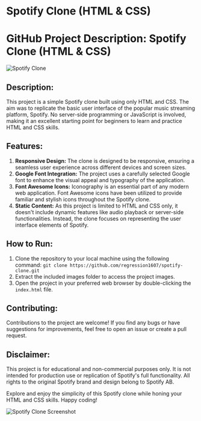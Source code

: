# Spotify Clone (HTML & CSS)
<!DOCTYPE html>
<html lang="en">

<head>
  <meta charset="UTF-8">
  <meta name="viewport" content="width=device-width, initial-scale=1.0">

  <link href="https://fonts.googleapis.com/css2?family=YourSelectedGoogleFont&display=swap" rel="stylesheet">
  <link rel="stylesheet" href="https://cdnjs.cloudflare.com/ajax/libs/font-awesome/5.15.4/css/all.min.css">
 
</head>

<body>
  <h1>GitHub Project Description: Spotify Clone (HTML & CSS)</h1>
  <img src="link_to_image" alt="Spotify Clone" />

  <h2>Description:</h2>
  <p>This project is a simple Spotify clone built using only HTML and CSS. The aim was to replicate the basic user interface of the popular music streaming platform, Spotify. No server-side programming or JavaScript is involved, making it an excellent starting point for beginners to learn and practice HTML and CSS skills.</p>

  <h2>Features:</h2>
  <ol>
    <li><strong>Responsive Design:</strong> The clone is designed to be responsive, ensuring a seamless user experience across different devices and screen sizes.</li>
    <li><strong>Google Font Integration:</strong> The project uses a carefully selected Google font to enhance the visual appeal and typography of the application.</li>
    <li><strong>Font Awesome Icons:</strong> Iconography is an essential part of any modern web application. Font Awesome icons have been utilized to provide familiar and stylish icons throughout the Spotify clone.</li>
    <li><strong>Static Content:</strong> As this project is limited to HTML and CSS only, it doesn't include dynamic features like audio playback or server-side functionalities. Instead, the clone focuses on representing the user interface elements of Spotify.</li>
  </ol>

  <h2>How to Run:</h2>
  <ol>
    <li>Clone the repository to your local machine using the following command: <code>git clone https://github.com/regression1607/spotify-clone.git</code></li>
    <li>Extract the included images folder to access the project images.</li>
    <li>Open the project in your preferred web browser by double-clicking the <code>index.html</code> file.</li>
  </ol>

  <h2>Contributing:</h2>
  <p>Contributions to the project are welcome! If you find any bugs or have suggestions for improvements, feel free to open an issue or create a pull request.</p>

  <h2>Disclaimer:</h2>
  <p>This project is for educational and non-commercial purposes only. It is not intended for production use or replication of Spotify's full functionality. All rights to the original Spotify brand and design belong to Spotify AB.</p>

  <p>Explore and enjoy the simplicity of this Spotify clone while honing your HTML and CSS skills. Happy coding!</p>

  <img src="link_to_screenshot" alt="Spotify Clone Screenshot" />
</body>

</html>

